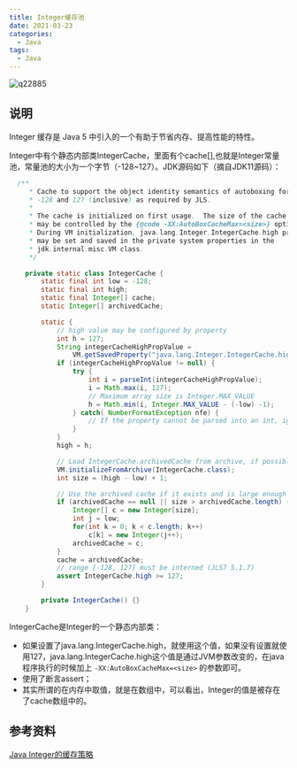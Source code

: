 ```yaml
---
title: Integer缓存池
date: 2021-03-23
categories:
  - Java
tags:
  - Java
---
```


![q22885](https://gitee.com/snowyan/image/raw/master/md/wallhaven-q22885.jpg)

<!-- more -->

## 说明

Integer 缓存是 Java 5 中引入的一个有助于节省内存、提高性能的特性。

Integer中有个静态内部类IntegerCache，里面有个cache[],也就是Integer常量池，常量池的大小为一个字节（-128~127）。JDK源码如下（摘自JDK11源码）：

```java
  /**
     * Cache to support the object identity semantics of autoboxing for values between
     * -128 and 127 (inclusive) as required by JLS.
     *
     * The cache is initialized on first usage.  The size of the cache
     * may be controlled by the {@code -XX:AutoBoxCacheMax=<size>} option.
     * During VM initialization, java.lang.Integer.IntegerCache.high property
     * may be set and saved in the private system properties in the
     * jdk.internal.misc.VM class.
     */

    private static class IntegerCache {
        static final int low = -128;
        static final int high;
        static final Integer[] cache;
        static Integer[] archivedCache;

        static {
            // high value may be configured by property
            int h = 127;
            String integerCacheHighPropValue =
                VM.getSavedProperty("java.lang.Integer.IntegerCache.high");
            if (integerCacheHighPropValue != null) {
                try {
                    int i = parseInt(integerCacheHighPropValue);
                    i = Math.max(i, 127);
                    // Maximum array size is Integer.MAX_VALUE
                    h = Math.min(i, Integer.MAX_VALUE - (-low) -1);
                } catch( NumberFormatException nfe) {
                    // If the property cannot be parsed into an int, ignore it.
                }
            }
            high = h;

            // Load IntegerCache.archivedCache from archive, if possible
            VM.initializeFromArchive(IntegerCache.class);
            int size = (high - low) + 1;

            // Use the archived cache if it exists and is large enough
            if (archivedCache == null || size > archivedCache.length) {
                Integer[] c = new Integer[size];
                int j = low;
                for(int k = 0; k < c.length; k++)
                    c[k] = new Integer(j++);
                archivedCache = c;
            }
            cache = archivedCache;
            // range [-128, 127] must be interned (JLS7 5.1.7)
            assert IntegerCache.high >= 127;
        }

        private IntegerCache() {}
    }
```

IntegerCache是Integer的一个静态内部类：

- 如果设置了java.lang.IntegerCache.high，就使用这个值，如果没有设置就使用127，java.lang.IntegerCache.high这个值是通过JVM参数改变的，在java程序执行的时候加上 `-XX:AutoBoxCacheMax=<size>` 的参数即可。
- 使用了断言assert；
- 其实所谓的在内存中取值，就是在数组中，可以看出，Integer的值是被存在了cache数组中的。

## 参考资料

[Java Integer的缓存策略](https://www.jianshu.com/p/ba0bc8ea3d3a)


